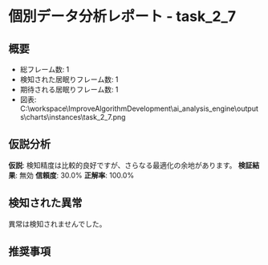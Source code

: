 # 個別データ分析レポート - task_2_7

## 概要
- 総フレーム数: 1
- 検知された居眠りフレーム数: 1
- 期待される居眠りフレーム数: 1
 - 図表: C:\workspace\ImproveAlgorithmDevelopment\ai_analysis_engine\outputs\charts\instances\task_2_7.png

## 仮説分析
**仮説**: 検知精度は比較的良好ですが、さらなる最適化の余地があります。
**検証結果**: 無効
**信頼度**: 30.0%
**正解率**: 100.0%

## 検知された異常

異常は検知されませんでした。

## 推奨事項
